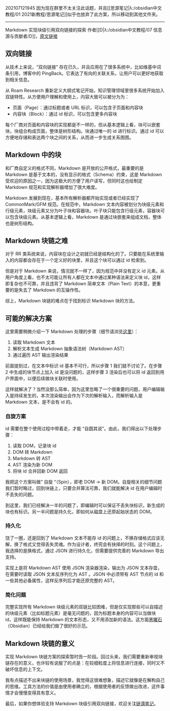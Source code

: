 202107121945
因为现在群里不太关注此话题，并且[[思源笔记|λ:/obsidian中文教程/01 2021新教程/思源笔记]]似乎也放弃了此方案，所以移动到其他文件夹。

---

Markdown 实现块级引用双向链接的探索 
作者[[D|λ:/obsidian中文教程/07 信息源与贡献者/D]]，[原文链接](https://hacpai.com/article/1597226949061?tdsourcetag=s_pctim_aiomsg)


双向链接
----

从技术上来说，“双向链接” 存在已久，并且应用在了很多系统中，比如维基中词条引用，博客中的 PingBack。它表达了有向的关联关系，让用户可以更好地获取到相关信息。

从 Roam Research 重新定义大纲式笔记开始，知识管理领域里很多系统开始加入双链特性。从方便用户理解和使用上，内容大致可以被分为为：

*   页面（Page）：通过标题或者 URL 标识，可以包含子页面和内容块
*   内容块（Block）：通过 id 标识，可以包含更多内容块

每个厂商对页面和内容块的实现都是不一样的，但从基本逻辑上看，块可以嵌套块，块组合构成页面，整体是树形结构。块通过唯一的 id 进行标识。通过 id 可以方便地存储和表达两个块之间的关系，从而进一步生成关系图图。

Markdown 中的块
------------

和厂商自定义的格式不同，Markdown 是开放的公开格式，最重要的是 Markdown 是基于文本的，没有显示的格式（Schema）约束，这是 Markdown 受欢迎的原因之一，因为这极大的方便了用户读写，但同时这也给制定 Markdown 规范和实现解析器增加了很大难度。

Markdown 发展到现在，基本所有解析器都开始实现或者已经实现了 CommonMark/GFM 规范。在规范中，Markdown 文本内容被划分为块级元素和行级元素，块级元素又分为叶子块和容器块。叶子块只能包含行级元素，容器块可以包含块级元素。从基本逻辑上看，Markdown 是通过块嵌套来组成文档，整体也是树形结构。

Markdown 块链之难
-------------

对于 RR 类系统来说，内容块在设计之初就已经是结构化的了。只要能在系统里输入的内容都会存在于一个定义好的块里，并且这个块可以通过 id 检索到。

但是对于 Markdown 来说，情况就不一样了，因为规范中并没有定义 id 元素。从用户角度上看，也不太可能让所有人都在文本中通过某种语法来定义块 id，这样即复杂也不可靠，并且违背了 Markdown 简单文本（Plain Text）的本意，更重要的是失去了 Markdown 的互操作性。

综上，Markdown 块链的难点在于找到标识 Markdown 块的方法。

可能的解决方案
-------

这里需要稍微介绍一下 Markdown 处理的步骤（细节请浏览[这里](https://hacpai.com/article/1587637426085)）：

1.  读取 Markdown 文本
2.  解析文本生成 Markdown 抽象语法树（Markdown AST）
3.  通过遍历 AST 输出渲染结果

前面提到过，在文本中标识 id 基本不可行，所以步骤 1 我们就不讨论了。在步骤 2 中生成的块节点上加入 id 是没问题的，这样步骤 3 渲染后也可以将 id 返回到用户界面中，以便后续做块关联时使用。

这样就解决了？当然没那么简单，因为这里忽略了一个很重要的问题，用户编辑输入是持续发生的，本次渲染输出会作为下次的解析输入，而解析输入是 Markdown 文本，是不会有 id 的。

### 自旋方案

id 需要在整个使用过程中带着走，才能 “自圆其说”。由此，我们得出以下处理步骤：

1.  读取 DOM，记录块 id
2.  DOM 转 Markdown
3.  Markdown 转 AST
4.  AST 渲染为新 DOM
5.  将块 id 合并回新 DOM 返回

我把这个方案叫做” 自旋 “（Spin），即老 DOM -> 新 DOM。自旋相关的细节问题我们暂时略过，回到块链上，只要合并算法可靠，我们就能解决 id 在用户编辑时不丢失的问题。

到这里，我们已经解决一半的问题了，即编辑时可以保证不丢失块标识，新生成的块也有标识。另一半问题是持久化，即如何从磁盘上还原起始状态的 DOM。

### 持久化

饶了一圈，还是回到了 Markdown 文本不能存 id 的问题上，不换存储格式应该无解，换了格式又觉得丢失灵魂。作为设计者，终究会有抉择的时刻。这个问题上，我选择的是换格式，通过 JSON 进行持久化，但需要提供完善的 Markdown 导出支持。

实现上是将 Markdown AST 使用 JSON 渲染器渲染，输出为 JSON 文本存盘，在需要时读取 JSON 文本反序列化为 AST 。JSON 中必须带有 AST 节点的 id 和一些其他必备属性，这样反序列后才能还原完整的 AST。

### 简化问题

完整实现所有 Markdown 块级元素的双链比较困难，但是仅实现那些可以自描述的块级元素（比如标题元素）是毫无问题的，因为标题本身的内容可以当做块 id，这样既能保持 Markdown 的文本形态，又不用添加新的语法。这方面[黑曜石](https://link.hacpai.com/forward?goto=https%3A%2F%2Fobsidian.md)（Obsidian）已经给我们做了很好的示范。

Markdown 块链的意义
--------------

实现 Markdown 块链方案的探索暂时告一阶段。回过头来，我们需要重新审视块链存在的意义，也许较有说服了的点是：在较细粒度上将信息进行连接，同时又不破坏信息的上下文。

我有点描述不出来块链的使用场景，我觉得这很难想象，描述它就像是在解构自己的思维。工具方法的价值是由使用者确立的，根据使用者的反馈做出改进，这件事情才会慢慢变得具有意义。

最后，如果你想体验支持 Markdown 块级引用双向链接，欢迎关注[链滴笔记](https://link.hacpai.com/forward?goto=https%3A%2F%2Fliandi.b3log.org)。